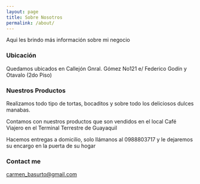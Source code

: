 ```yaml
---
layout: page
title: Sobre Nosotros
permalink: /about/
---
```


Aqui les brindo más información sobre mi negocio 

### Ubicación

Quedamos ubicados en Callejón Gnral. Gómez No121 e/ Federico Godín y Otavalo (2do Piso)

### Nuestros Productos 

Realizamos todo tipo de tortas, bocaditos y sobre todo los deliciosos dulces manabas. 

Contamos con nuestros productos que son vendidos en el local Café Viajero en el Terminal Terrestre de Guayaquil 

Hacemos entregas a domicilio, solo llámanos al 0988803717 y le dejaremos su encargo en la puerta de su hogar 

### Contact me

[carmen_basurto@gmail.com](mailto:carmen_basurto@gmail.com)
